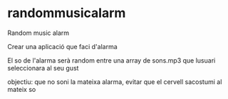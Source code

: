 # randommusicalarm
Random music alarm

Crear una aplicació que faci d'alarma

El so de l'alarma serà random entre una array de sons.mp3 que lusuari seleccionara al seu gust

objectiu: que no soni la mateixa alarma, evitar que el cervell sacostumi al mateix so
